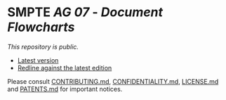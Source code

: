 # SMPTE _AG 07_ - _Document Flowcharts_

_This repository is *public*._

* [Latest version](https://doc.smpte-doc.org/ag-07/main/)
* [Redline against the latest edition](https://doc.smpte-doc.org/ag-07/main/pub-rl.html)

Please consult [CONTRIBUTING.md](./CONTRIBUTING.md), [CONFIDENTIALITY.md](./CONFIDENTIALITY.md), [LICENSE.md](./LICENSE.md) and
[PATENTS.md](./PATENTS.md) for important notices.
